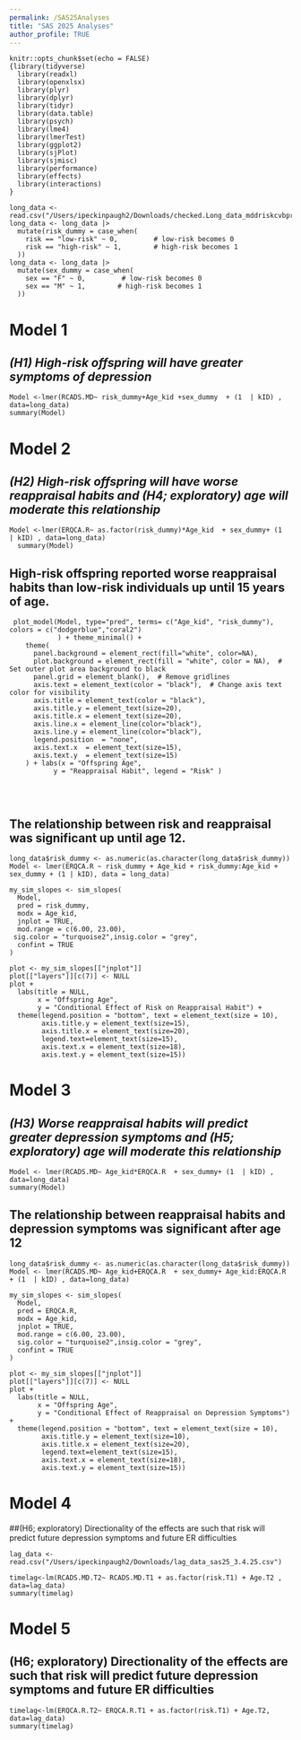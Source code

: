 ```yaml
---
permalink: /SAS25Analyses
title: "SAS 2025 Analyses"
author_profile: TRUE
---
```



```{r setup, include=FALSE}
knitr::opts_chunk$set(echo = FALSE)
{library(tidyverse)
  library(readxl)
  library(openxlsx)
  library(plyr)
  library(dplyr)
  library(tidyr)
  library(data.table)
  library(psych)
  library(lme4)
  library(lmerTest)
  library(ggplot2)
  library(sjPlot)
  library(sjmisc)
  library(performance)
  library(effects)
  library(interactions)
}
```

```{r, echo=FALSE}
long_data <- read.csv("/Users/ipeckinpaugh2/Downloads/checked.Long_data_mddriskcvbproject02.10.25.csv")
long_data <- long_data |> 
  mutate(risk_dummy = case_when(
    risk == "low-risk" ~ 0,         # low-risk becomes 0
    risk == "high-risk" ~ 1,        # high-risk becomes 1
  )) 
long_data <- long_data |> 
  mutate(sex_dummy = case_when(
    sex == "F" ~ 0,         # low-risk becomes 0
    sex == "M" ~ 1,        # high-risk becomes 1
  )) 
```
# Model 1
## _(H1) High-risk offspring will have greater symptoms of depression_
```{r, echo=FALSE}
Model <-lmer(RCADS.MD~ risk_dummy+Age_kid +sex_dummy  + (1  | kID) , data=long_data)
summary(Model)
```

# Model 2
## _(H2) High-risk offspring will have worse reappraisal habits and (H4; exploratory) age will moderate this relationship_
```{r, echo=FALSE}
Model <-lmer(ERQCA.R~ as.factor(risk_dummy)*Age_kid  + sex_dummy+ (1  | kID) , data=long_data) 
  summary(Model)
```

## High-risk offspring reported worse reappraisal habits than low-risk individuals up until 15 years of age.
```{r, echo=FALSE, warning=FALSE}
 plot_model(Model, type="pred", terms= c("Age_kid", "risk_dummy"), colors = c("dodgerblue","coral2")
            ) + theme_minimal() +
    theme(
      panel.background = element_rect(fill="white", color=NA),
      plot.background = element_rect(fill = "white", color = NA),  # Set outer plot area background to black
      panel.grid = element_blank(),  # Remove gridlines
      axis.text = element_text(color = "black"),  # Change axis text color for visibility
      axis.title = element_text(color = "black"),
      axis.title.y = element_text(size=20),
      axis.title.x = element_text(size=20),
      axis.line.x = element_line(color="black"),
      axis.line.y = element_line(color="black"),
      legend.position  = "none",
      axis.text.x  = element_text(size=15),
      axis.text.y  = element_text(size=15)
    ) + labs(x = "Offspring Age",
           y = "Reappraisal Habit", legend = "Risk" ) 
  
```
<br>

## The relationship between risk and reappraisal was significant up until age 12.
```{r, echo=FALSE, warning=FALSE}
long_data$risk_dummy <- as.numeric(as.character(long_data$risk_dummy))
Model <- lmer(ERQCA.R ~ risk_dummy + Age_kid + risk_dummy:Age_kid + sex_dummy + (1 | kID), data = long_data)

my_sim_slopes <- sim_slopes(
  Model,
  pred = risk_dummy,
  modx = Age_kid,
  jnplot = TRUE,
  mod.range = c(6.00, 23.00),
 sig.color = "turquoise2",insig.color = "grey",
  confint = TRUE
)

plot <- my_sim_slopes[["jnplot"]]
plot[["layers"]][c(7)] <- NULL
plot +
  labs(title = NULL,
       x = "Offspring Age",
       y = "Conditional Effect of Risk on Reappraisal Habit") +
  theme(legend.position = "bottom", text = element_text(size = 10),
        axis.title.y = element_text(size=15),
        axis.title.x = element_text(size=20), 
        legend.text=element_text(size=15),
        axis.text.x = element_text(size=18),
        axis.text.y = element_text(size=15))
```


# Model 3
## _(H3) Worse reappraisal habits will predict greater depression symptoms and (H5; exploratory) age will moderate this relationship_
```{r, echo=FALSE}
Model <- lmer(RCADS.MD~ Age_kid*ERQCA.R  + sex_dummy+ (1  | kID) , data=long_data)
summary(Model)
```

## The relationship between reappraisal habits and depression symptoms was significant after age 12
```{r, echo=FALSE, warning=FALSE}
long_data$risk_dummy <- as.numeric(as.character(long_data$risk_dummy))
Model <- lmer(RCADS.MD~ Age_kid+ERQCA.R  + sex_dummy+ Age_kid:ERQCA.R + (1  | kID) , data=long_data)

my_sim_slopes <- sim_slopes(
  Model,
  pred = ERQCA.R,
  modx = Age_kid,
  jnplot = TRUE,
  mod.range = c(6.00, 23.00),
  sig.color = "turquoise2",insig.color = "grey",
  confint = TRUE
)

plot <- my_sim_slopes[["jnplot"]]
plot[["layers"]][c(7)] <- NULL
plot +
  labs(title = NULL,
       x = "Offspring Age",
       y = "Conditional Effect of Reappraisal on Depression Symptoms") +
  theme(legend.position = "bottom", text = element_text(size = 10),
        axis.title.y = element_text(size=10),
        axis.title.x = element_text(size=20), 
        legend.text=element_text(size=15),
        axis.text.x = element_text(size=18), 
        axis.text.y = element_text(size=15))

```


# Model 4 
##(H6; exploratory) Directionality of the effects are such that risk will predict future depression symptoms and future ER difficulties
```{r, echo=FALSE, warning=FALSE}
lag_data <- read.csv("/Users/ipeckinpaugh2/Downloads/lag_data_sas25_3.4.25.csv")
```

```{r, echo=FALSE, warning=FALSE}
timelag<-lm(RCADS.MD.T2~ RCADS.MD.T1 + as.factor(risk.T1) + Age.T2 , data=lag_data)
summary(timelag)
```

# Model 5
## (H6; exploratory) Directionality of the effects are such that risk will predict future depression symptoms and future ER difficulties
```{r, echo=FALSE, warning=FALSE}
timelag<-lm(ERQCA.R.T2~ ERQCA.R.T1 + as.factor(risk.T1) + Age.T2, data=lag_data)
summary(timelag)
```

